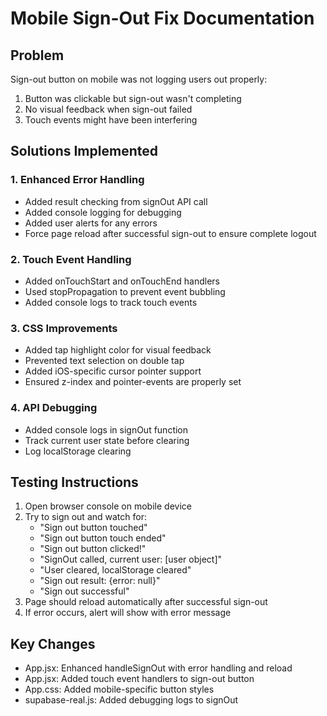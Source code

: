 # Mobile Sign-Out Fix Documentation

## Problem
Sign-out button on mobile was not logging users out properly:
1. Button was clickable but sign-out wasn't completing
2. No visual feedback when sign-out failed
3. Touch events might have been interfering

## Solutions Implemented

### 1. Enhanced Error Handling
- Added result checking from signOut API call
- Added console logging for debugging
- Added user alerts for any errors
- Force page reload after successful sign-out to ensure complete logout

### 2. Touch Event Handling
- Added onTouchStart and onTouchEnd handlers
- Used stopPropagation to prevent event bubbling
- Added console logs to track touch events

### 3. CSS Improvements
- Added tap highlight color for visual feedback
- Prevented text selection on double tap
- Added iOS-specific cursor pointer support
- Ensured z-index and pointer-events are properly set

### 4. API Debugging
- Added console logs in signOut function
- Track current user state before clearing
- Log localStorage clearing

## Testing Instructions
1. Open browser console on mobile device
2. Try to sign out and watch for:
   - "Sign out button touched"
   - "Sign out button touch ended"  
   - "Sign out button clicked!"
   - "SignOut called, current user: [user object]"
   - "User cleared, localStorage cleared"
   - "Sign out result: {error: null}"
   - "Sign out successful"
3. Page should reload automatically after successful sign-out
4. If error occurs, alert will show with error message

## Key Changes
- App.jsx: Enhanced handleSignOut with error handling and reload
- App.jsx: Added touch event handlers to sign-out button
- App.css: Added mobile-specific button styles
- supabase-real.js: Added debugging logs to signOut 
